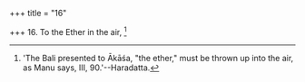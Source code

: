 +++
title = "16"

+++
16. To the Ether in the air, [^15] 


[^15]:  'The Bali presented to Ākāśa, "the ether," must be thrown up into the air, as Manu says, III, 90.'--Haradatta.
